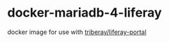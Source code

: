 # docker-mariadb-4-liferay
docker image for use with [triberay/liferay-portal](https://hub.docker.com/r/triberay/liferay-portal/)
